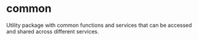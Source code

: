 # common

Utility package with common functions and services that can be accessed and shared across different services.

